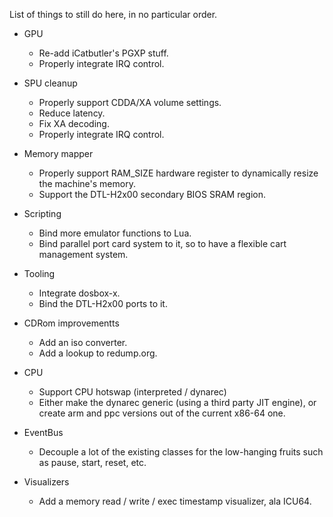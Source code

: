 List of things to still do here, in no particular order.

- GPU
  - Re-add iCatbutler's PGXP stuff.
  - Properly integrate IRQ control.

- SPU cleanup
  - Properly support CDDA/XA volume settings.
  - Reduce latency.
  - Fix XA decoding.
  - Properly integrate IRQ control.

- Memory mapper
  - Properly support RAM_SIZE hardware register to dynamically resize the machine's memory.
  - Support the DTL-H2x00 secondary BIOS SRAM region.

- Scripting
  - Bind more emulator functions to Lua.
  - Bind parallel port card system to it, so to have a flexible cart management system.

- Tooling
  - Integrate dosbox-x.
  - Bind the DTL-H2x00 ports to it.

- CDRom improvementts
  - Add an iso converter.
  - Add a lookup to redump.org.

- CPU
  - Support CPU hotswap (interpreted / dynarec)
  - Either make the dynarec generic (using a third party JIT engine), or create arm and ppc versions out of the current x86-64 one.
 
- EventBus
  - Decouple a lot of the existing classes for the low-hanging fruits such as pause, start, reset, etc.

- Visualizers
  - Add a memory read / write / exec timestamp visualizer, ala ICU64.
